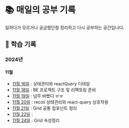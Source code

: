 # 📚 매일의 공부 기록

일하다가 모르거나 궁금했던점 정리하고 다시 공부하는 공간입니다. 


## 📆 학습 기록

### 2024년
#### 11월
- [11월 16일](2024년/11월/11월16일.md) : 상태관리와 reactQuery 디테일 
- [11월 18일](2024년/11월/11월18일.md) : BE 프로젝트 구조 및 리팩토링 준비
- [11월 19일](2024년/11월/11월19일.md) : 넘무 바빴다 ㅠㅠ
- [11월 20일](2024년/11월/11월20일.md) :  recoil 상태관리와 react-query 상호작용
- [11월 21일](2024년/11월/11월21일.md) :  Grid 공통 컴포넌트 정리 
- [11월 22일](2024년/11월/11월22일.md) :  
- [11월 24일](2024년/11월/11월24일.md) :  Grid 속성정리 